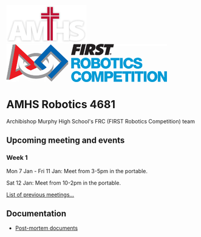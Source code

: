 
![AMHS Logo](img/amhs-logo-white-100.png) ![FRC Logo](img/frc-logo-100.png)

# AMHS Robotics 4681
Archibishop Murphy High School's FRC (FIRST Robotics Competition) team

## Upcoming meeting and events

### Week 1

Mon 7 Jan - Fri 11 Jan: Meet from 3-5pm in the portable.

Sat 12 Jan: Meet from 10-2pm in the portable.

[List of previous meetings...](docs/meetings-2019.md)

## Documentation

* [Post-mortem documents](docs/post-mortem.md)
